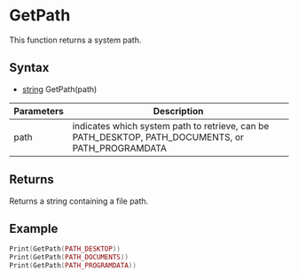 # GetPath

This function returns a system path.

## Syntax

- [string](https://www.lua.org/manual/5.4/manual.html#6.4) GetPath(path)

| Parameters | Description |
|--|--|
| path | indicates which system path to retrieve, can be PATH_DESKTOP, PATH_DOCUMENTS, or PATH_PROGRAMDATA |

## Returns

Returns a string containing a file path.

## Example

```lua
Print(GetPath(PATH_DESKTOP))
Print(GetPath(PATH_DOCUMENTS))
Print(GetPath(PATH_PROGRAMDATA))
```
